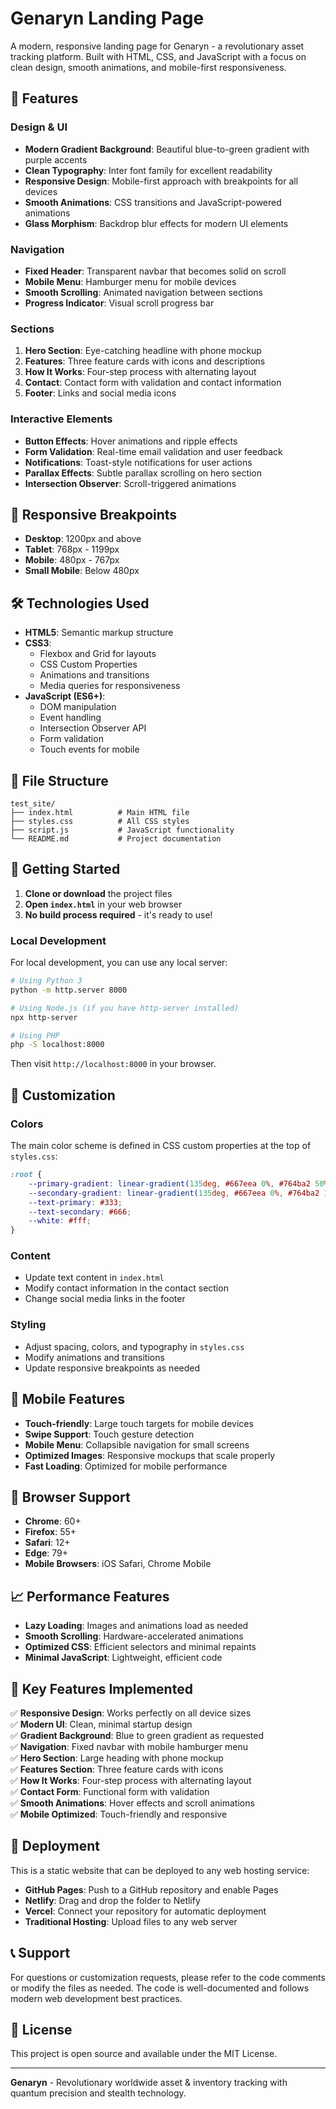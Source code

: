 # Genaryn Landing Page

A modern, responsive landing page for Genaryn - a revolutionary asset tracking platform. Built with HTML, CSS, and JavaScript with a focus on clean design, smooth animations, and mobile-first responsiveness.

## 🚀 Features

### Design & UI
- **Modern Gradient Background**: Beautiful blue-to-green gradient with purple accents
- **Clean Typography**: Inter font family for excellent readability
- **Responsive Design**: Mobile-first approach with breakpoints for all devices
- **Smooth Animations**: CSS transitions and JavaScript-powered animations
- **Glass Morphism**: Backdrop blur effects for modern UI elements

### Navigation
- **Fixed Header**: Transparent navbar that becomes solid on scroll
- **Mobile Menu**: Hamburger menu for mobile devices
- **Smooth Scrolling**: Animated navigation between sections
- **Progress Indicator**: Visual scroll progress bar

### Sections
1. **Hero Section**: Eye-catching headline with phone mockup
2. **Features**: Three feature cards with icons and descriptions
3. **How It Works**: Four-step process with alternating layout
4. **Contact**: Contact form with validation and contact information
5. **Footer**: Links and social media icons

### Interactive Elements
- **Button Effects**: Hover animations and ripple effects
- **Form Validation**: Real-time email validation and user feedback
- **Notifications**: Toast-style notifications for user actions
- **Parallax Effects**: Subtle parallax scrolling on hero section
- **Intersection Observer**: Scroll-triggered animations

## 📱 Responsive Breakpoints

- **Desktop**: 1200px and above
- **Tablet**: 768px - 1199px
- **Mobile**: 480px - 767px
- **Small Mobile**: Below 480px

## 🛠️ Technologies Used

- **HTML5**: Semantic markup structure
- **CSS3**: 
  - Flexbox and Grid for layouts
  - CSS Custom Properties
  - Animations and transitions
  - Media queries for responsiveness
- **JavaScript (ES6+)**:
  - DOM manipulation
  - Event handling
  - Intersection Observer API
  - Form validation
  - Touch events for mobile

## 📁 File Structure

```
test_site/
├── index.html          # Main HTML file
├── styles.css          # All CSS styles
├── script.js           # JavaScript functionality
└── README.md           # Project documentation
```

## 🚀 Getting Started

1. **Clone or download** the project files
2. **Open `index.html`** in your web browser
3. **No build process required** - it's ready to use!

### Local Development

For local development, you can use any local server:

```bash
# Using Python 3
python -m http.server 8000

# Using Node.js (if you have http-server installed)
npx http-server

# Using PHP
php -S localhost:8000
```

Then visit `http://localhost:8000` in your browser.

## 🎨 Customization

### Colors
The main color scheme is defined in CSS custom properties at the top of `styles.css`:

```css
:root {
    --primary-gradient: linear-gradient(135deg, #667eea 0%, #764ba2 50%, #f093fb 100%);
    --secondary-gradient: linear-gradient(135deg, #667eea 0%, #764ba2 100%);
    --text-primary: #333;
    --text-secondary: #666;
    --white: #fff;
}
```

### Content
- Update text content in `index.html`
- Modify contact information in the contact section
- Change social media links in the footer

### Styling
- Adjust spacing, colors, and typography in `styles.css`
- Modify animations and transitions
- Update responsive breakpoints as needed

## 📱 Mobile Features

- **Touch-friendly**: Large touch targets for mobile devices
- **Swipe Support**: Touch gesture detection
- **Mobile Menu**: Collapsible navigation for small screens
- **Optimized Images**: Responsive mockups that scale properly
- **Fast Loading**: Optimized for mobile performance

## 🔧 Browser Support

- **Chrome**: 60+
- **Firefox**: 55+
- **Safari**: 12+
- **Edge**: 79+
- **Mobile Browsers**: iOS Safari, Chrome Mobile

## 📈 Performance Features

- **Lazy Loading**: Images and animations load as needed
- **Smooth Scrolling**: Hardware-accelerated animations
- **Optimized CSS**: Efficient selectors and minimal repaints
- **Minimal JavaScript**: Lightweight, efficient code

## 🎯 Key Features Implemented

✅ **Responsive Design**: Works perfectly on all device sizes  
✅ **Modern UI**: Clean, minimal startup design  
✅ **Gradient Background**: Blue to green gradient as requested  
✅ **Navigation**: Fixed navbar with mobile hamburger menu  
✅ **Hero Section**: Large heading with phone mockup  
✅ **Features Section**: Three feature cards with icons  
✅ **How It Works**: Four-step process with alternating layout  
✅ **Contact Form**: Functional form with validation  
✅ **Smooth Animations**: Hover effects and scroll animations  
✅ **Mobile Optimized**: Touch-friendly and responsive  

## 🚀 Deployment

This is a static website that can be deployed to any web hosting service:

- **GitHub Pages**: Push to a GitHub repository and enable Pages
- **Netlify**: Drag and drop the folder to Netlify
- **Vercel**: Connect your repository for automatic deployment
- **Traditional Hosting**: Upload files to any web server

## 📞 Support

For questions or customization requests, please refer to the code comments or modify the files as needed. The code is well-documented and follows modern web development best practices.

## 📄 License

This project is open source and available under the MIT License.

---

**Genaryn** - Revolutionary worldwide asset & inventory tracking with quantum precision and stealth technology. 